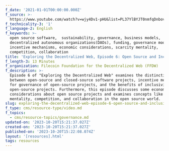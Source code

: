 ```yaml
---
f_date: '2021-01-01T00:00:00.000Z'
f_source: >-
  https://www.youtube.com/watch?v=wjy4Dv1-pHU&list=PL37YlBYJT0nmfqDnbov6lKHUyZvRfQjap&index=7
f_technicality-3: '1'
f_language-2: English
f_keywords: >-
  open source software,  sustainability, governance, business models,
  decentralized autonomous organizations(DAOs), funding, governance models,
  incentive mechanisms, economic considerations, scarcity mentality,
  competition, collaboration
title: 'Exploring the Decentralized Web, Episode 6: Open Source and Inclusivity'
f_length-3: 13 Minutes
f_organization: Filecoin Foundation for the Decentralized Web (FFDW)
f_description: >-
  Episode 6 of "Exploring the Decentralized Web" examines the distinction
  between open-source and closed-source software projects, incentive mechanisms
  for governance of open-source projects, and the benefits of inclusivity in
  open-source projects. Furthermore, this episode discusses some economic
  considerations about open source projects and examines concepts like scarcity
  mentality, competition, and collaboration in the open source world.
slug: exploring-the-decentralized-web-episode-6-open-source-and-inclusivity-36900
f_type: cms/resource-type/video.md
f_topics:
  - cms/resource-topics/governance.md
updated-on: '2023-10-20T15:21:37.027Z'
created-on: '2023-10-20T15:21:37.027Z'
published-on: '2023-10-20T15:22:08.074Z'
layout: '[resources].html'
tags: resources
---
```



